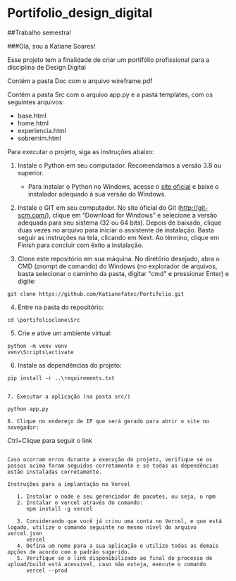# Portifolio_design_digital

##Trabalho semestral

###Olá, sou a Katiane Soares!

Esse projeto tem a finalidade de criar um portifólio profissional para a disciplina de Design Digital

Contém a pasta Doc com o arquivo wireframe.pdf

Contém a pasta Src com o arquivo app.py e a pasta templates, com os seguintes arquivos:
- base.html
- home.html
- experiencia.html
- sobremim.html

Para executar o projeto, siga as instruções abaixo:

1. Instale o Python em seu computador. Recomendamos a versão 3.8 ou superior.

   - Para instalar o Python no Windows, acesse o [site oficial](https://www.python.org/downloads/windows/) e baixe o instalador adequado à sua versão do Windows.


2. Instale o GIT em seu computador. No site oficial do Git (http://git-scm.com/), clique em “Download for Windows” e selecione a versão adequada para seu sistema (32 ou 64 bits). Depois de baixado, clique duas vezes no arquivo para iniciar o assistente de instalação. Basta seguir as instruções na tela, clicando em Next. Ao término, clique em Finish para concluir com êxito a instalação.


3. Clone este repositório em sua máquina. No diretório desejado, abra o CMD (prompt de comando) do Windows (no explorador de arquivos, basta selecionar o caminho da pasta, digitar "cmd" e pressionar Enter) e digite:

```
git clone https://github.com/Katianefatec/Portifolio.git
```


4. Entre na pasta do repositório:

```
cd \portifolioclone\Src
```

5. Crie e ative um ambiente virtual:

```
python -m venv venv
venv\Scripts\activate
```

6. Instale as dependências do projeto:

```
pip install -r ..\requirements.txt


7. Executar a aplicação (na pasta src/)

python app.py

8. Clique no endereço de IP que será gerado para abrir o site no navegador:

```
Ctrl+Clique para seguir o link
```

Caso ocorram erros durante a execução do projeto, verifique se os passos acima foram seguidos corretamente e se todas as dependências estão instaladas corretamente.

Instruções para a implantação no Vercel

   1. Instalar o node e seu gerenciador de pacotes, ou seja, o npm
   2. Instalar o vercel através do comando:
      npm install -g vercel 

   3. Considerando que você já criou uma conta no Vercel, e que está logado, utilize o comando seguinte no mesmo nível do arquivo vercel.json
      vercel
   4. Defina um nome para a sua aplicação e utilize todas as demais opções de acordo com o padrão sugerido.
   5. Verifique se o link disponibilizado ao final do processo de upload/build está acessível, caso não esteja, execute o comando
      vercel --prod 
